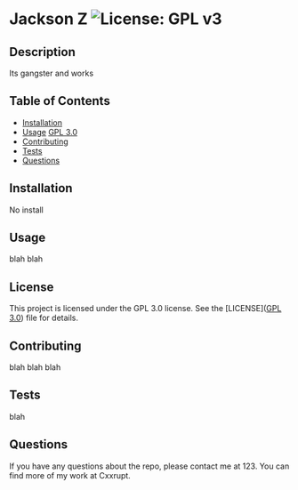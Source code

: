 # Jackson Z ![License: GPL v3](https://img.shields.io/badge/License-GPLv3-blue.svg)

## Description

Its gangster and works

## Table of Contents

- [Installation](#installation)
- [Usage](#usage)
  [GPL 3.0](https://www.gnu.org/licenses/gpl-3.0)
- [Contributing](#contributing)
- [Tests](#tests)
- [Questions](#questions)

## Installation

No install

## Usage

blah blah

## License

This project is licensed under the GPL 3.0 license. See the [LICENSE]([GPL 3.0](https://www.gnu.org/licenses/gpl-3.0)) file for details.

## Contributing

blah blah blah

## Tests

blah

## Questions

If you have any questions about the repo, please contact me at 123. You can find more of my work at Cxxrupt.

